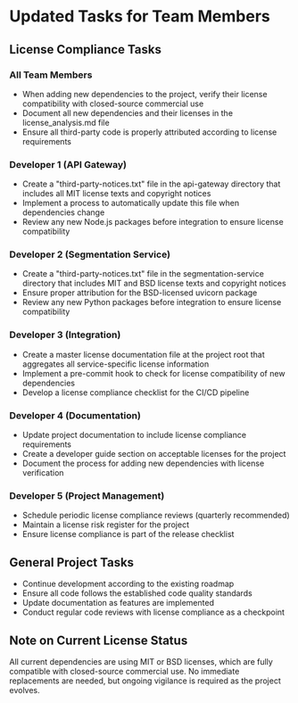# Updated Tasks for Team Members

## License Compliance Tasks

### All Team Members
- When adding new dependencies to the project, verify their license compatibility with closed-source commercial use
- Document all new dependencies and their licenses in the license_analysis.md file
- Ensure all third-party code is properly attributed according to license requirements

### Developer 1 (API Gateway)
- Create a "third-party-notices.txt" file in the api-gateway directory that includes all MIT license texts and copyright notices
- Implement a process to automatically update this file when dependencies change
- Review any new Node.js packages before integration to ensure license compatibility

### Developer 2 (Segmentation Service)
- Create a "third-party-notices.txt" file in the segmentation-service directory that includes MIT and BSD license texts and copyright notices
- Ensure proper attribution for the BSD-licensed uvicorn package
- Review any new Python packages before integration to ensure license compatibility

### Developer 3 (Integration)
- Create a master license documentation file at the project root that aggregates all service-specific license information
- Implement a pre-commit hook to check for license compatibility of new dependencies
- Develop a license compliance checklist for the CI/CD pipeline

### Developer 4 (Documentation)
- Update project documentation to include license compliance requirements
- Create a developer guide section on acceptable licenses for the project
- Document the process for adding new dependencies with license verification

### Developer 5 (Project Management)
- Schedule periodic license compliance reviews (quarterly recommended)
- Maintain a license risk register for the project
- Ensure license compliance is part of the release checklist

## General Project Tasks
- Continue development according to the existing roadmap
- Ensure all code follows the established code quality standards
- Update documentation as features are implemented
- Conduct regular code reviews with license compliance as a checkpoint

## Note on Current License Status
All current dependencies are using MIT or BSD licenses, which are fully compatible with closed-source commercial use. No immediate replacements are needed, but ongoing vigilance is required as the project evolves.
